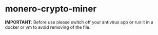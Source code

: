 # monero-crypto-miner

**IMPORTANT**: Before use please switch off your antivirus app or run it in a docker or vm to avoid removing of the file.
